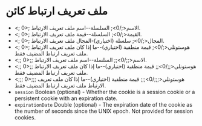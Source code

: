 # ملف تعريف ارتباط كائن

* <; 0>; الاسم<;/0>; السلسلة--اسم ملف تعريف الارتباط.
* <; 0>; القيمة<;/0>; السلسلة--قيمة ملف تعريف الارتباط.
* <; 0>; المجال<;/0>; سلسلة (اختياري)-المجال ملف تعريف الارتباط.
* <; 0>; هوستونلي<;/0>; قيمة منطقية (اختياري)--ما إذا كان ملف تعريف الارتباط ملف تعريف ارتباط المضيف فقط.
* <;; 0>;; الاسم<;;/0>;; السلسلة--اسم ملف تعريف الارتباط.
* <;; 0>;; هوستونلي<;;/0>;; قيمة منطقية (اختياري)--ما إذا كان ملف تعريف الارتباط ملف تعريف ارتباط المضيف فقط.
* <;;; 0>;;; هوستونلي<;;;/0>;;; قيمة منطقية (اختياري)--ما إذا كان ملف تعريف الارتباط ملف تعريف ارتباط المضيف فقط.
* `session` Boolean (optional) - Whether the cookie is a session cookie or a persistent cookie with an expiration date.
* `expirationDate` Double (optional) - The expiration date of the cookie as the number of seconds since the UNIX epoch. Not provided for session cookies.